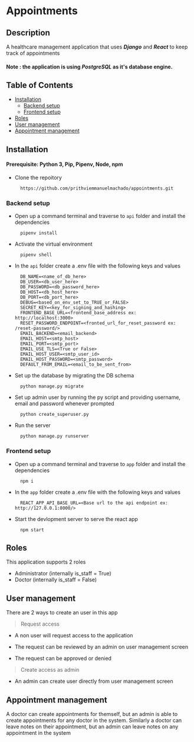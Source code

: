 # Appointments

## Description

A healthcare management application that uses ***Django*** and ***React*** to keep track of appointments 

#### **Note** : the application is using ***PostgreSQL*** as it's database engine. 

## Table of Contents

- [Installation](#installation)
    - [Backend setup](#backend-setup)
    - [Frontend setup](#frontend-setup)
- [Roles](#roles)
- [User management](#user-management)
- [Appointment management](#appointment-management)

## Installation

#### **Prerequisite**: Python 3, Pip, Pipenv, Node, npm

- Clone the repoitory  
    
        https://github.com/prithviemmanuelmachado/appointments.git 

### Backend setup

- Open up a command terminal and traverse to `api` folder and install the dependencies
    
        pipenv install

- Activate the virtual environment 

        pipenv shell

- In the `api` folder create a .env file with the following keys and values

        DB_NAME=<name_of_db_here>
        DB_USER=<db_user_here>
        DB_PASSWORD=<db_password_here>
        DB_HOST=<db_host_here>
        DB_PORT=<db_port_here>
        DEBUG=<based_on_env_set_to_TRUE_or_FALSE>
        SECRET_KEY=<key_for_signing_and_hashing>
        FRONTEND_BASE_URL=<frontend_base_address ex: http://localhost:3000>
        RESET_PASSWORD_ENDPOINT=<fronted_url_for_reset_password ex: /reset-password/>
        EMAIL_BACKEND=<email_backend>
        EMAIL_HOST=<smtp_host>
        EMAIL_PORT=<smtp_port>
        EMAIL_USE_TLS=<True or False>
        EMAIL_HOST_USER=<smtp_user_id>
        EMAIL_HOST_PASSWORD=<smtp_password>
        DEFAULT_FROM_EMAIL=<email_to_be_sent_from>
        
- Set up the database by migrating the DB schema

        python manage.py migrate

- Set up admin user by running the py script and providing username, email and password whenever prompted

        python create_superuser.py

- Run the server

        python manage.py runserver

### Frontend setup

- Open up a command terminal and traverse to `app` folder and install the dependencies
    
        npm i

- In the `app` folder create a .env file with the following keys and values

        REACT_APP_API_BASE_URL=<Base url to the api endpoint ex: http://127.0.0.1:8000/>

- Start the devlopment server to serve the react app 

        npm start

## Roles

This application supports 2 roles

- Administrator (internally is_staff = True)
- Doctor (internally is_staff = False)

## User management
There are 2 ways to create an user in this app

> Request access

- A non user will request access to the application 

- The request can be reviewed by an admin on user management screen

- The request can be approved or denied

> Create access as admin

- An admin can create user directly from user management screen

## Appointment management

A doctor can create appointments for themself, but an admin is able to create appointments for any doctor in the system. Similarly a doctor can leave notes on their appointment, but an admin can leave notes on any appointment in the system